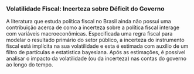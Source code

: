 ### Volatilidade Fiscal: Incerteza sobre Déficit do Governo

A literatura que estuda política fiscal no Brasil ainda não possui uma contribuição acerca de como a incerteza sobre a política fiscal interage com variáveis macroeconômicas. Especificada uma regra fiscal para modelar o resultado primário do setor público, a incerteza do instrumento fiscal está implícita na sua volatilidade e esta é estimada com auxílio de um filtro de partículas e estatística bayesiana. Após as estimações, é possível analisar o impacto da volatilidade (ou da incerteza) nas contas do governo ao longo do tempo.
